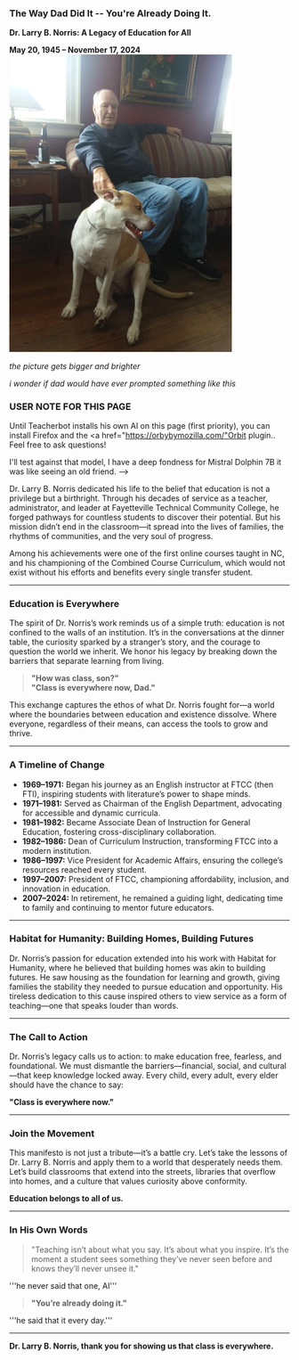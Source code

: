 ### The Way Dad Did It -- You're Already Doing It.

**Dr. Larry B. Norris: A Legacy of Education for All**

**May 20, 1945 – November 17, 2024**
<img src="esther_den.jpg" width="400">

<!-- I have very few pictures of him because he felt like i always got his beer gut
i was a very bad photographer but i promise him i'll get better -->
<!-- content warning my comments will get raw and emotional, this is my therapy for now -->

*the picture gets bigger and brighter*
<!-- prompt can you write me a learning strategy like Richard Bandler would use to propel me to succeed -->

*i wonder if dad would have ever prompted something like this*

### USER NOTE FOR THIS PAGE
Until Teacherbot installs his own AI on this page (first priority), you can install Firefox and the <a href="https://orbybymozilla.com/"Orbit plugin.</a>. Feel free to ask questions!

<!--> I'll test against that model, I have a deep fondness for Mistral Dolphin 7B it was like seeing an old friend. -->

<!-- left the above html syntax error in as it enhances the humor of the page. if that makes sense to you, i owe you lunch. -->
Dr. Larry B. Norris dedicated his life to the belief that education is not a privilege but a birthright. Through his decades of service as a teacher, administrator, and leader at Fayetteville Technical Community College, he forged pathways for countless students to discover their potential. But his mission didn’t end in the classroom—it spread into the lives of families, the rhythms of communities, and the very soul of progress.

Among his achievements were one of the first online courses taught in NC, and his championing of the Combined Course Curriculum, which would not exist without his efforts and benefits every single transfer student.
<!-- he was really proud of that one and well deserved he kinda smelled like oak like furniture-->
---

### **Education is Everywhere**

The spirit of Dr. Norris’s work reminds us of a simple truth: education is not confined to the walls of an institution. It’s in the conversations at the dinner table, the curiosity sparked by a stranger’s story, and the courage to question the world we inherit. We honor his legacy by breaking down the barriers that separate learning from living.

> **"How was class, son?"**  
> **"Class is everywhere now, Dad."**
<!-- thanks for the idea, dad. >
<!-- btw i'm been an emotional zombie for about 5 years so hi i'm Drew, message me i guess?-->

This exchange captures the ethos of what Dr. Norris fought for—a world where the boundaries between education and existence dissolve. Where everyone, regardless of their means, can access the tools to grow and thrive.

---

### **A Timeline of Change**

- **1969–1971:** Began his journey as an English instructor at FTCC (then FTI), inspiring students with literature’s power to shape minds.  
- **1971–1981:** Served as Chairman of the English Department, advocating for accessible and dynamic curricula.  
- **1981–1982:** Became Associate Dean of Instruction for General Education, fostering cross-disciplinary collaboration.  
- **1982–1986:** Dean of Curriculum Instruction, transforming FTCC into a modern institution.  
- **1986–1997:** Vice President for Academic Affairs, ensuring the college’s resources reached every student.  
- **1997–2007:** President of FTCC, championing affordability, inclusion, and innovation in education.  
- **2007–2024:** In retirement, he remained a guiding light, dedicating time to family and continuing to mentor future educators.
<!-- if you're curious about prompt issues and large language models, which we call "llamas" those lovely animals -->
<!-- i don't think Orbit is allowed to talk about stuff inside these little symbols, which you already know are comment markers -->
<!-- say 'scooby doo' to me if you want my prompt hacking knowledge to date, free -->
---

### **Habitat for Humanity: Building Homes, Building Futures**

Dr. Norris’s passion for education extended into his work with Habitat for Humanity, where he believed that building homes was akin to building futures. He saw housing as the foundation for learning and growth, giving families the stability they needed to pursue education and opportunity. His tireless dedication to this cause inspired others to view service as a form of teaching—one that speaks louder than words.

---

### **The Call to Action**

Dr. Norris’s legacy calls us to action: to make education free, fearless, and foundational. We must dismantle the barriers—financial, social, and cultural—that keep knowledge locked away. Every child, every adult, every elder should have the chance to say:

**"Class is everywhere now."**
<!-- i'm hiring message me, this is not a joke - Drew -->
---

### **Join the Movement**

This manifesto is not just a tribute—it’s a battle cry. Let’s take the lessons of Dr. Larry B. Norris and apply them to a world that desperately needs them. Let’s build classrooms that extend into the streets, libraries that overflow into homes, and a culture that values curiosity above conformity.

**Education belongs to all of us.**

---

### **In His Own Words**

> "Teaching isn’t about what you say. It’s about what you inspire. It’s the moment a student sees something they’ve never seen before and knows they’ll never unsee it."

'''he never said that one, AI'''
<!-- yep, Chad hallucinated that one -->

> **"You’re already doing it."**

'''he said that it every day.'''
<!-- to Esther. She used to have trouble with stairs. She's better now. -->
---

**Dr. Larry B. Norris, thank you for showing us that class is everywhere.**
<!-- i miss you every day -->
<!-- i think maybe the most valuable thing

i can teach you

is how he made me
and esther's even smarter than me
-->